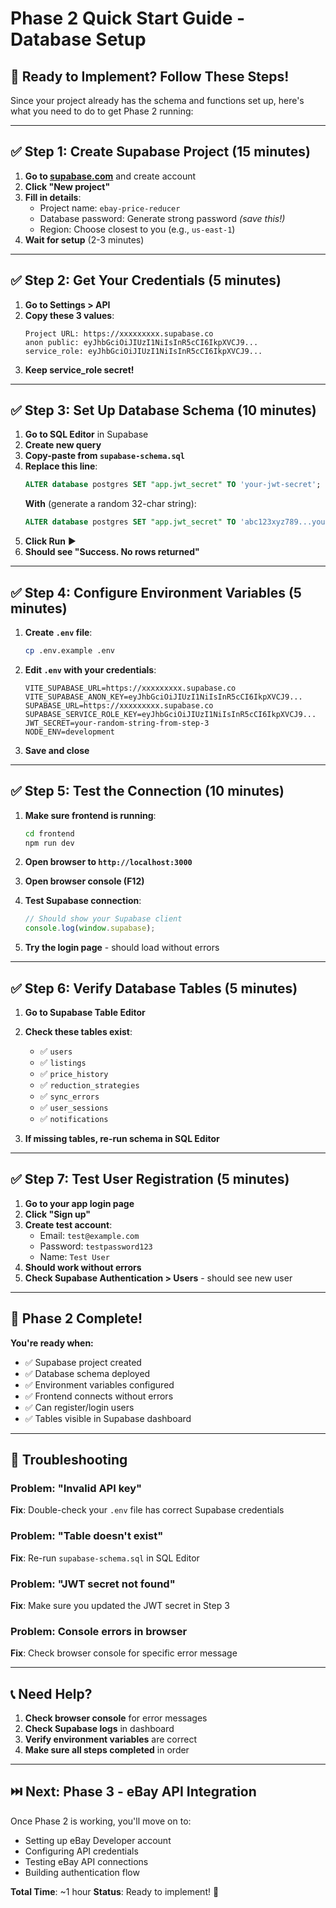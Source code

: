 # Phase 2 Quick Start Guide - Database Setup

## 🚀 Ready to Implement? Follow These Steps!

Since your project already has the schema and functions set up, here's what you need to do to get Phase 2 running:

---

## ✅ **Step 1: Create Supabase Project (15 minutes)**

1. **Go to [supabase.com](https://supabase.com)** and create account
2. **Click "New project"**
3. **Fill in details**:
   - Project name: `ebay-price-reducer`
   - Database password: Generate strong password *(save this!)*
   - Region: Choose closest to you (e.g., `us-east-1`)
4. **Wait for setup** (2-3 minutes)

---

## ✅ **Step 2: Get Your Credentials (5 minutes)**

1. **Go to Settings > API**
2. **Copy these 3 values**:
   ```
   Project URL: https://xxxxxxxxx.supabase.co
   anon public: eyJhbGciOiJIUzI1NiIsInR5cCI6IkpXVCJ9...
   service_role: eyJhbGciOiJIUzI1NiIsInR5cCI6IkpXVCJ9...
   ```
3. **Keep service_role secret!**

---

## ✅ **Step 3: Set Up Database Schema (10 minutes)**

1. **Go to SQL Editor** in Supabase
2. **Create new query**
3. **Copy-paste from `supabase-schema.sql`**
4. **Replace this line**:
   ```sql
   ALTER database postgres SET "app.jwt_secret" TO 'your-jwt-secret';
   ```
   **With** (generate a random 32-char string):
   ```sql
   ALTER database postgres SET "app.jwt_secret" TO 'abc123xyz789...your-random-string';
   ```
5. **Click Run** ▶️
6. **Should see "Success. No rows returned"**

---

## ✅ **Step 4: Configure Environment Variables (5 minutes)**

1. **Create `.env` file**:
   ```bash
   cp .env.example .env
   ```

2. **Edit `.env` with your credentials**:
   ```env
   VITE_SUPABASE_URL=https://xxxxxxxxx.supabase.co
   VITE_SUPABASE_ANON_KEY=eyJhbGciOiJIUzI1NiIsInR5cCI6IkpXVCJ9...
   SUPABASE_URL=https://xxxxxxxxx.supabase.co
   SUPABASE_SERVICE_ROLE_KEY=eyJhbGciOiJIUzI1NiIsInR5cCI6IkpXVCJ9...
   JWT_SECRET=your-random-string-from-step-3
   NODE_ENV=development
   ```

3. **Save and close**

---

## ✅ **Step 5: Test the Connection (10 minutes)**

1. **Make sure frontend is running**:
   ```bash
   cd frontend
   npm run dev
   ```

2. **Open browser to `http://localhost:3000`**

3. **Open browser console (F12)**

4. **Test Supabase connection**:
   ```javascript
   // Should show your Supabase client
   console.log(window.supabase);
   ```

5. **Try the login page** - should load without errors

---

## ✅ **Step 6: Verify Database Tables (5 minutes)**

1. **Go to Supabase Table Editor**
2. **Check these tables exist**:
   - ✅ `users`
   - ✅ `listings`
   - ✅ `price_history`
   - ✅ `reduction_strategies`
   - ✅ `sync_errors`
   - ✅ `user_sessions`
   - ✅ `notifications`

3. **If missing tables, re-run schema in SQL Editor**

---

## ✅ **Step 7: Test User Registration (5 minutes)**

1. **Go to your app login page**
2. **Click "Sign up"**
3. **Create test account**:
   - Email: `test@example.com`
   - Password: `testpassword123`
   - Name: `Test User`
4. **Should work without errors**
5. **Check Supabase Authentication > Users** - should see new user

---

## 🎉 **Phase 2 Complete!**

**You're ready when:**
- ✅ Supabase project created
- ✅ Database schema deployed
- ✅ Environment variables configured
- ✅ Frontend connects without errors
- ✅ Can register/login users
- ✅ Tables visible in Supabase dashboard

---

## 🚨 **Troubleshooting**

### Problem: "Invalid API key"
**Fix**: Double-check your `.env` file has correct Supabase credentials

### Problem: "Table doesn't exist"
**Fix**: Re-run `supabase-schema.sql` in SQL Editor

### Problem: "JWT secret not found"
**Fix**: Make sure you updated the JWT secret in Step 3

### Problem: Console errors in browser
**Fix**: Check browser console for specific error message

---

## 📞 **Need Help?**

1. **Check browser console** for error messages
2. **Check Supabase logs** in dashboard
3. **Verify environment variables** are correct
4. **Make sure all steps completed** in order

---

## ⏭️ **Next: Phase 3 - eBay API Integration**

Once Phase 2 is working, you'll move on to:
- Setting up eBay Developer account
- Configuring API credentials
- Testing eBay API connections
- Building authentication flow

**Total Time**: ~1 hour
**Status**: Ready to implement! 🚀